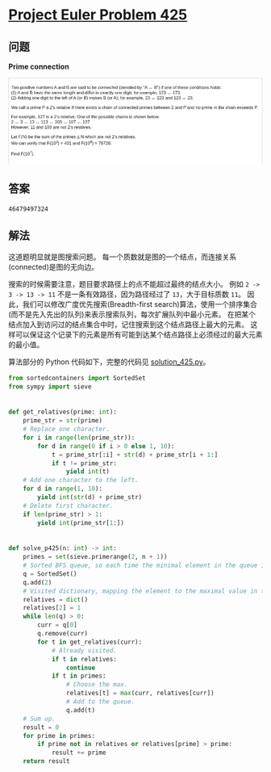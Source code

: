 # [Project Euler Problem 425](https://projecteuler.net/problem=425)

## 问题

**Prime connection**

![题目截图](../images/problem_425.png)

## 答案

`46479497324`

## 解法

这道题明显就是图搜索问题。
每一个质数就是图的一个结点，而连接关系(connected)是图的无向边。

搜索的时候需要注意，题目要求路径上的点不能超过最终的结点大小。
例如 `2 -> 3 -> 13 -> 11` 不是一条有效路径，因为路径经过了 `13`，大于目标质数 `11`。
因此，我们可以修改广度优先搜索(Breadth-first search)算法，使用一个排序集合(而不是先入先出的队列)来表示搜索队列，每次扩展队列中最小元素。
在把某个结点加入到访问过的结点集合中时，记住搜索到这个结点路径上最大的元素。
这样可以保证这个记录下的元素是所有可能到达某个结点路径上必须经过的最大元素的最小值。

算法部分的 Python 代码如下，完整的代码见 [solution_425.py](../solutions/solution_425.py)。

```python
from sortedcontainers import SortedSet
from sympy import sieve


def get_relatives(prime: int):
    prime_str = str(prime)
    # Replace one character.
    for i in range(len(prime_str)):
        for d in range(0 if i > 0 else 1, 10):
            t = prime_str[:i] + str(d) + prime_str[i + 1:]
            if t != prime_str:
                yield int(t)
    # Add one character to the left.
    for d in range(1, 10):
        yield int(str(d) + prime_str)
    # Delete first character.
    if len(prime_str) > 1:
        yield int(prime_str[1:])


def solve_p425(n: int) -> int:
    primes = set(sieve.primerange(2, n + 1))
    # Sorted BFS queue, so each time the minimal element in the queue is expanded.
    q = SortedSet()
    q.add(2)
    # Visited dictionary, mapping the element to the maximal value in the path.
    relatives = dict()
    relatives[2] = 1
    while len(q) > 0:
        curr = q[0]
        q.remove(curr)
        for t in get_relatives(curr):
            # Already visited.
            if t in relatives:
                continue
            if t in primes:
                # Choose the max.
                relatives[t] = max(curr, relatives[curr])
                # Add to the queue.
                q.add(t)
    # Sum up.
    result = 0
    for prime in primes:
        if prime not in relatives or relatives[prime] > prime:
            result += prime
    return result
```

